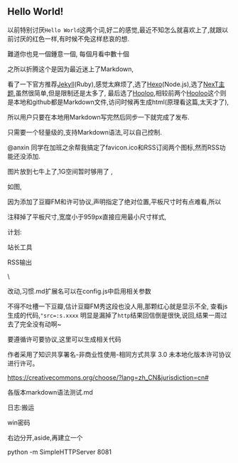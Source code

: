 ## Hello World!

   以前特别讨厌`Hello World`这两个词,好二的感觉,最近不知怎么就喜欢上了,就跟以前讨厌的红色一样,有时候不免这样悲哀的想.
   
   難道你也見一個鍾意一個, 每個月看中數十個
      
   
   之所以折腾这个是因为最近迷上了Markdown,
   
   看了一下官方推荐[Jekyll](https://github.com/jekyll/jekyll)(Ruby),感觉太麻烦了,选了[Hexo](http://hexo.io)(Node.js),选了[NexT主题](https://github.com/iissnan/hexo-theme-next),虽然很简单,但是限制还是太多了,
   最后选了[Hooloo](https://github.com/sneezry/Hooloo),相较前两个[Hooloo](https://github.com/sneezry/Hooloo)这个则是本地和github都是Markdown文件,访问时候再生成html(原理看这篇,太天才了),
  
 所以用户只要在本地用Markdown写完然后同步一下就完成了发布.
  
  
只需要一个轻量级的,支持Markdown语法,可以自己控制.
   
   
  
   
   
   
   
   
   
   
   @anxin 同学在加班之余帮我搞定了favicon.ico和RSS订阅两个图标,然而RSS功能还没添加.
   
   图片放到七牛上了,1G空间暂时够用了 ,
   
   
   
   如图,
   
   
   
   因为添加了豆瓣FM和许可协议,声明指定了绝对位置,平板尺寸时有点难看,所以
   
   注释掉了平板尺寸,宽度小于959px直接应用最小尺寸样式,
   
   
   
   计划:
   
   站长工具
   
   RSS输出
   
   \
   
  改动,习惯.md扩展名可以在config.js中启用相关参数 
   
   
   
   不得不吐槽一下豆瓣,估计豆瓣FM秀这段也没人用,那颗红心就是显示不全,
   查看js生成的代码,`"src=:s.xxxx`
  明显是漏掉了`http`结果回信倒是很快,说回,结果一周过去了完全没有动啊~
  
   
   
   
   
   要遵循许可要协议,这里可以生成相关代码
   
   作者采用了知识共享署名-非商业性使用-相同方式共享 3.0 未本地化版本许可协议进行许可。
   
   
   https://creativecommons.org/choose/?lang=zh_CN&jurisdiction=cn#
   
   
   各版本markdown语法测试.md
   
   
   
   
   
   日志:搬运
   
   win密码
   
   
   
   右边分开,aside,再建立一个
   
   
   python -m SimpleHTTPServer 8081